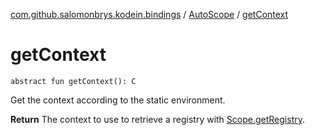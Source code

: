 [com.github.salomonbrys.kodein.bindings](../index.md) / [AutoScope](index.md) / [getContext](.)

# getContext

`abstract fun getContext(): C`

Get the context according to the static environment.

**Return**
The context to use to retrieve a registry with [Scope.getRegistry](../-scope/get-registry.md).

